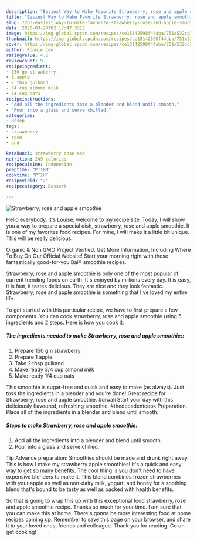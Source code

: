 ```yaml
---
description: "Easiest Way to Make Favorite Strawberry, rose and apple smoothie"
title: "Easiest Way to Make Favorite Strawberry, rose and apple smoothie"
slug: 7263-easiest-way-to-make-favorite-strawberry-rose-and-apple-smoothie
date: 2020-03-20T02:17:47.331Z
image: https://img-global.cpcdn.com/recipes/ce15142598f44aba/751x532cq70/strawberry-rose-and-apple-smoothie-recipe-main-photo.jpg
thumbnail: https://img-global.cpcdn.com/recipes/ce15142598f44aba/751x532cq70/strawberry-rose-and-apple-smoothie-recipe-main-photo.jpg
cover: https://img-global.cpcdn.com/recipes/ce15142598f44aba/751x532cq70/strawberry-rose-and-apple-smoothie-recipe-main-photo.jpg
author: Ronnie Lee
ratingvalue: 4.2
reviewcount: 9
recipeingredient:
- 150 gm strawberry
- 1 apple
- 2 tbsp gulkand
- 34 cup almond milk
- 14 cup oats
recipeinstructions:
- "Add all the ingredients into a blender and blend until smooth."
- "Pour into a glass and serve chilled,"
categories:
- Resep
tags:
- strawberry
- rose
- and

katakunci: strawberry rose and
nutrition: 249 calories
recipecuisine: Indonesian
preptime: "PT18M"
cooktime: "PT2H"
recipeyield: "2"
recipecategory: Dessert

---
```



![Strawberry, rose and apple smoothie](https://img-global.cpcdn.com/recipes/ce15142598f44aba/751x532cq70/strawberry-rose-and-apple-smoothie-recipe-main-photo.jpg)

Hello everybody, it's Louise, welcome to my recipe site. Today, I will show you a way to prepare a special dish, strawberry, rose and apple smoothie. It is one of my favorites food recipes. For mine, I will make it a little bit unique. This will be really delicious.

Organic &amp; Non GMO Project Verified. Get More Information, Including Where To Buy On Our Official Website! Start your morning right with these fantastically good-for-you Bai® smoothie recipes.

Strawberry, rose and apple smoothie is only one of the most popular of current trending foods on earth. It's enjoyed by millions every day. It is easy, it is fast, it tastes delicious. They are nice and they look fantastic. Strawberry, rose and apple smoothie is something that I've loved my entire life.


To get started with this particular recipe, we have to first prepare a few components. You can cook strawberry, rose and apple smoothie using 5 ingredients and 2 steps. Here is how you cook it.

##### The ingredients needed to make Strawberry, rose and apple smoothie::

1. Prepare 150 gm strawberry
1. Prepare 1 apple
1. Take 2 tbsp gulkand
1. Make ready 3/4 cup almond milk
1. Make ready 1/4 cup oats


This smoothie is sugar-free and quick and easy to make (as always). Just toss the ingredients in a blender and you&#39;re done! Great recipe for Strawberry, rose and apple smoothie. #diwali Start your day with this deliciously flavoured, refreshing smoothie. #thedecadentcook Preparation. Place all of the ingredients in a blender and blend until smooth. 

##### Steps to make Strawberry, rose and apple smoothie:

1. Add all the ingredients into a blender and blend until smooth.
1. Pour into a glass and serve chilled,


Tip Advance preparation: Smoothies should be made and drunk right away. This is how I make my strawberry apple smoothies! It&#39;s a quick and easy way to get so many benefits. The cool thing is you don&#39;t need to have expensive blenders to make it. This blend combines frozen strawberries with your apple as well as non-dairy milk, yogurt, and honey for a soothing blend that&#39;s bound to be tasty as well as packed with health benefits. 

So that is going to wrap this up with this exceptional food strawberry, rose and apple smoothie recipe. Thanks so much for your time. I am sure that you can make this at home. There's gonna be more interesting food at home recipes coming up. Remember to save this page on your browser, and share it to your loved ones, friends and colleague. Thank you for reading. Go on get cooking!
